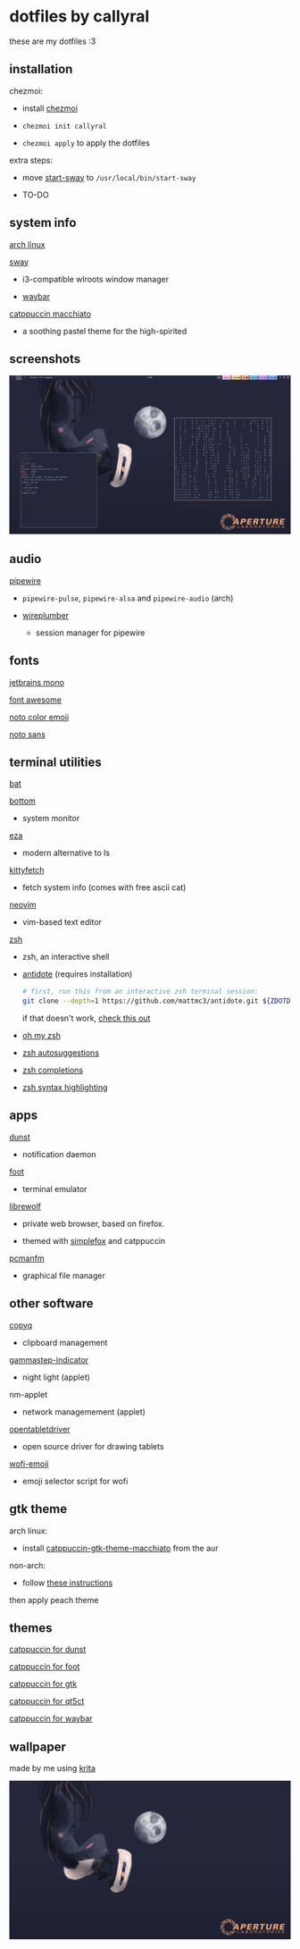 # dotfiles by callyral

these are my dotfiles :3

## installation

chezmoi:

- install [chezmoi](https://www.chezmoi.io)

- `chezmoi init callyral`

- `chezmoi apply` to apply the dotfiles

extra steps:

- move [start-sway](start-sway) to `/usr/local/bin/start-sway`

- TO-DO

## system info

[arch linux](https://archlinux.org/)

[sway](https://swaywm.org)

- i3-compatible wlroots window manager

- [waybar](https://github.com/Alexays/Waybar)

[catppuccin macchiato](https://github.com/catppuccin/catppuccin)

- a soothing pastel theme for the high-spirited

## screenshots

![Screenshot Number One](screenshots/1.png)

## audio

[pipewire](https://wiki.archlinux.org/title/PipeWire)

- `pipewire-pulse`, `pipewire-alsa` and `pipewire-audio` (arch)

- [wireplumber](https://wiki.archlinux.org/title/WirePlumber)

  - session manager for pipewire

## fonts

[jetbrains mono](https://www.jetbrains.com/lp/mono)

[font awesome](https://fontawesome.com)

[noto color emoji](https://fonts.google.com/noto/specimen/Noto+Color+Emoji)

[noto sans](https://fonts.google.com/noto/specimen/Noto+Sans)

## terminal utilities

[bat](https://github.com/sharkdp/bat)

[bottom](https://github.com/ClementTsang/bottom)
  
- system monitor

[eza](https://github.com/eza-community/eza)

- modern alternative to ls

[kittyfetch](https://github.com/callyral/kittyfetch)

- fetch system info (comes with free ascii cat)

[neovim](https://neovim.io)
  
- vim-based text editor

[zsh](https://www.zsh.org/)

- zsh, an interactive shell

- [antidote](https://getantidote.github.io) (requires installation)

  ```bash
  # first, run this from an interactive zsh terminal session:
  git clone --depth=1 https://github.com/mattmc3/antidote.git ${ZDOTDIR:-~}/.antidote
  ```

  if that doesn't work, [check this out](https://getantidote.github.io/install)

- [oh my zsh](https://ohmyz.sh)

- [zsh autosuggestions](https://github.com/zsh-users/zsh-autosuggestions)

- [zsh completions](https://github.com/zsh-users/zsh-completions)

- [zsh syntax highlighting](https://github.com/zsh-users/zsh-syntax-highlighting)

## apps

[dunst](https://dunst-project.org)

- notification daemon

[foot](https://codeberg.org/dnkl/foot)

- terminal emulator

[librewolf](https://librewolf.net) 
  
- private web browser, based on firefox. 

- themed with [simplefox](https://github.com/migueravila/SimpleFox) and catppuccin

[pcmanfm](https://github.com/lxde/pcmanfm)

- graphical file manager

## other software

[copyq](https://github.com/hluk/CopyQ)

- clipboard management

[gammastep-indicator](https://gitlab.com/chinstrap/gammastep)

- night light (applet)

nm-applet

- network managemement (applet)

[opentabletdriver](https://github.com/OpenTabletDriver/OpenTabletDriver)

- open source driver for drawing tablets

[wofi-emoji](https://github.com/Zeioth/wofi-emoji)

- emoji selector script for wofi

## gtk theme 

arch linux:

- install [catppuccin-gtk-theme-macchiato](https://aur.archlinux.org/packages/catppuccin-gtk-theme-macchiato) from the aur

non-arch:

- follow [these instructions](https://github.com/catppuccin/gtk)

then apply peach theme

## themes

[catppuccin for dunst](https://github.com/catppuccin/dunst)

[catppuccin for foot](https://github.com/catppuccin/foot)

[catppuccin for gtk](https://github.com/catppuccin/gtk)

[catppuccin for qt5ct](https://github.com/catppuccin/qt5ct)

[catppuccin for waybar](https://github.com/catppuccin/waybar)

## wallpaper

made by me using [krita](https://krita.org)

![A Catppuccin-themed wallpaper with GLaDOS and an Aperture Science logo](dot_config/wallpaper.png)
